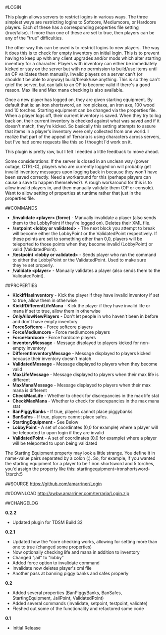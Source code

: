 #LOGIN

This plugin allows servers to restrict logins in various ways. The three simplest ways are restricting logins to Softcore, Mediumcore, or Hardcore players. Each of these has a corresponding properties file setting (true/false). If more than one of these are set to true, then players can be any of the "true" difficulties.

The other way this can be used is to restrict logins to new players. The way it does this is to check for empty inventory on initial login. This is to prevent having to keep up with any client upgrades and/or mods which alter starting inventory for a character. Players with inventory can either be immediately kicked or stay on the server but with no permission to build/use items until an OP validates them manually. Invalid players on a server can't (or shouldn't be able to anyway) build/break/use anything. This is so they can't grief the server, but can talk to an OP to become valid if there's a good reason. Max life and Max mana checking is also available.

Once a new player has logged on, they are given starting equipment. By default that is: an iron shortsword, an iron pickaxe, an iron axe, 100 wood and 10 torches. Starting equipment can be changed via the properties file. When a player logs off, their current inventory is saved. When they try to log back on, their current inventory is checked against what was saved and if it doesn't match, they're kicked. So basically this setting attempts to assure that items in a player's inventory were only collected from one world. I realize that part of the appeal of Terraria is using characters across servers, but I've had some requests like this so I thought I'd work on it.

This plugin is pretty raw, but I felt I needed a little feedback to move ahead. 

Some considerations:
If the server is closed in an unclean way (power outage, CTRL-C), players who are currently logged on will probably get invalid inventory messages upon logging back in because they won't have been saved correctly. Need a workaround for this (perhaps players can cause a save to happen themselves?). A rough workaround for this is to allow invalid players in, and then manually validate them (OP or console).
Want to allow setting of properties at runtime rather that just in the properties file.

##COMMANDS
* **/invalidate &lt;player&gt; (force)** - Manually invalidate a player (also sends them to the LobbyPoint if they're logged on). Deletes their XML file.
* **/setpoint &lt;lobby or validated&gt;** - The next block you attempt to break will become either the LobbyPoint or the ValidatedPoint respectively. If these points are set to something other than 0,0, players will be teleported to those points when they become invalid (LobbyPoint) or valid (ValidatedPoint).
* **/testpoint &lt;lobby or validated&gt;** - Sends player who ran the command to either the LobbyPoint or the ValidatedPoint. Used to make sure they're set properly.
* **/validate &lt;player&gt;** - Manually validates a player (also sends them to the ValidatedPoint).

##PROPERTIES
* **KickIfHasInventory** - Kick the player if they have invalid inventory if set to true, allow them in otherwise
* **KickIfDifferentLifeMana** - Kick the player if they have invalid life or mana if set to true, allow them in otherwise
* **OnlyAllowNewPlayers** - Don't let people in who haven't been in before and don't have empty inventory
* **ForceSoftcore** - Force softcore players
* **ForceMediumcore** - Force mediumcore players
* **ForceHardcore** - Force hardcore players
* **InventoryMessage** - Message displayed to players kicked for non-empty inventory
* **DifferentInventoryMessage** - Message displayed to players kicked because their inventory doesn't match.
* **ValidatedMessage** - Message displayed to players when they become valid
* **MaxLifeMessage** - Message displayed to players when their max life is different
* **MaxManaMessage** - Message displayed to players when their max mana is different
* **CheckMaxLife** - Whether to check for discrepancies in the max life stat
* **CheckMaxMana** - Whether to check for discrepancies in the max mana stat
* **BanPiggyBanks** - If true, players cannot place piggybanks
* **BanSafes** - If true, players cannot place safes.
* **StartingEquipment** - See Below
* **LobbyPoint** - A set of coordinates (0,0 for example) where a player will be teleported to upon login if they are invalid
* **ValidatedPoint** - A set of coordinates (0,0 for example) where a player will be teleported to upon being validated

The Starting Equipment property may look a little strange. You define it in name-value pairs separated by a colon (:). So, for example, if you wanted the starting equipment for a player to be 1 iron shortsword and 5 torches, you'd assign the property like this:
startingequipment=ironshortsword-1:torch:5

##SOURCE
https://github.com/amarriner/Login

##DOWNLOAD
http://awbw.amarriner.com/terraria/Login.zip

##CHANGELOG

**0.2.2**

* Updated plugin for TDSM Build 32

**0.2.1**

* Updated how the *core checking works, allowing for setting more than one to true (changed some properties)
* Now optionally checking life and mana in addition to inventory
* Changed "jail" to "lobby"
* Added force option to invalidate command
* Invalidate now deletes player's xml file
* Another pass at banning piggy banks and safes properly

**0.2**

* Added several properties (BanPiggyBanks, BanSafes, StartingEquipment, JailPoint, ValidatedPoint)
* Added several commands (invalidate, setpoint, testpoint, validate)
* Fleshed out some of the functionality and refactored some code

**0.1**

* Initial Release
